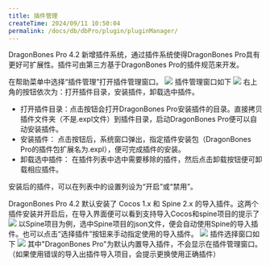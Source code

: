 ```yaml
---
title: 插件管理
createTime: 2024/09/11 10:50:04
permalink: /docs/db/dbPro/plugin/pluginManager/
---
```

DragonBones Pro 4.2 新增插件系统，通过插件系统使得DragonBones Pro具有更好可扩展性。插件可由第三方基于DragonBones Pro的插件规范来开发。

在帮助菜单中选择“插件管理”打开插件管理窗口。
![](5603c12d92c3c.png)
插件管理窗口如下
![](56176f5e50be3.png)
右上角的按钮依次为：打开插件目录，安装插件，卸载选中插件。
- 打开插件目录：点击按钮会打开DragonBones Pro安装插件的目录。直接拷贝插件文件夹（不是.expl文件）到插件目录，启动DragonBones Pro便可以自动安装插件。
- 安装插件： 点击按钮后，系统窗口弹出，指定插件安装包（DragonBones Pro的插件包扩展名为.expl），便可完成插件的安装。
- 卸载选中插件： 在插件列表中选中需要移除的插件，然后点击卸载按钮便可卸载相应插件。

安装后的插件，可以在列表中的设置列设为“开启”或“禁用”。

DragonBones Pro 4.2 默认安装了 Cocos 1.x 和 Spine 2.x 的导入插件。这两个插件安装并开启后，在导入界面便可以看到支持导入Cocos和spine项目的提示了
![](5603c18967fbb.png)
以Spine项目为例，选中Spine项目的json文件，便会自动使用Spine的导入插件。也可以点击“选择插件”按钮来手动指定使用的导入插件。
![](5603c1a853a5d.png)
插件选择窗口如下
![](5603c1cd3c8f7.png)
其中"DragonBones Pro"为默认内置导入插件，不会显示在插件管理窗口。（如果使用错误的导入出插件导入项目，会提示更换使用正确插件）
